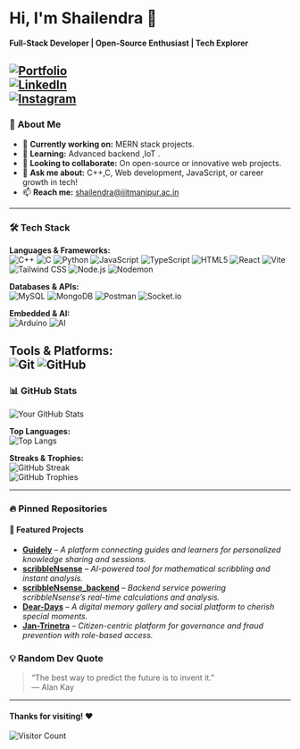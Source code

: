 # Hi, I'm Shailendra 👋  
**Full-Stack Developer | Open-Source Enthusiast | Tech Explorer**  

[![Portfolio](https://img.shields.io/badge/Portfolio-%23000000.svg?style=for-the-badge&logo=vercel&logoColor=white)](https://your-portfolio-link.vercel.app)  
[![LinkedIn](https://img.shields.io/badge/LinkedIn-0077B5?style=for-the-badge&logo=linkedin&logoColor=white)](https://linkedin.com/in/shailendra-shukla)  
[![Instagram](https://img.shields.io/badge/Instagram-E4405F?style=for-the-badge&logo=instagram&logoColor=white)](https://instagram.com/shailendra.shukla.1)  
---

### 🚀 **About Me**  
- 🔭 **Currently working on:** MERN stack projects.  
- 🌱 **Learning:** Advanced backend ,IoT .  
- 👯 **Looking to collaborate:** On open-source or innovative web projects.  
- 💬 **Ask me about:** C++,C, Web development, JavaScript, or career growth in tech!  
- 📫 **Reach me:** shailendra@iiitmanipur.ac.in

---

### 🛠️ **Tech Stack**  

**Languages & Frameworks:**  
![C++](https://img.shields.io/badge/C++-00599C?style=flat&logo=c%2B%2B&logoColor=white)
![C](https://img.shields.io/badge/C-A8B9CC?style=flat&logo=c&logoColor=black) 
![Python](https://img.shields.io/badge/Python-3776AB?style=flat&logo=python&logoColor=white)
![JavaScript](https://img.shields.io/badge/JavaScript-F7DF1E?style=flat&logo=javascript&logoColor=black) 
![TypeScript](https://img.shields.io/badge/TypeScript-3178C6?style=flat&logo=typescript&logoColor=white) 
![HTML5](https://img.shields.io/badge/HTML5-E34F26?style=flat&logo=html5&logoColor=white) 
![React](https://img.shields.io/badge/React-20232A?style=flat&logo=react&logoColor=61DAFB) 
![Vite](https://img.shields.io/badge/Vite-646CFF?style=flat&logo=vite&logoColor=white) 
![Tailwind CSS](https://img.shields.io/badge/Tailwind_CSS-06B6D4?style=flat&logo=tailwind-css&logoColor=white) 
![Node.js](https://img.shields.io/badge/Node.js-339933?style=flat&logo=node.js&logoColor=white) 
![Nodemon](https://img.shields.io/badge/Nodemon-76D04B?style=flat&logo=nodemon&logoColor=white)  

**Databases & APIs:**  
![MySQL](https://img.shields.io/badge/MySQL-4479A1?style=flat&logo=mysql&logoColor=white)
![MongoDB](https://img.shields.io/badge/MongoDB-47A248?style=flat&logo=mongodb&logoColor=white) 
![Postman](https://img.shields.io/badge/Postman-FF6C37?style=flat&logo=postman&logoColor=white)
![Socket.io](https://img.shields.io/badge/Socket.io-010101?style=flat&logo=socket.io&logoColor=white)  

**Embedded & AI:**  
![Arduino](https://img.shields.io/badge/Arduino-00979D?style=flat&logo=arduino&logoColor=white)
![AI](https://img.shields.io/badge/AI-FF9E0F?style=flat&logo=ai&logoColor=black)  

**Tools & Platforms:**  
![Git](https://img.shields.io/badge/Git-F05032?style=flat&logo=git&logoColor=white) 
![GitHub](https://img.shields.io/badge/GitHub-181717?style=flat&logo=github&logoColor=white)  
---

### 📊 **GitHub Stats**  
![Your GitHub Stats](https://github-readme-stats.vercel.app/api?username=shailendra-iiitm&show_icons=true&theme=radical&hide_border=true)  

**Top Languages:**  
![Top Langs](https://github-readme-stats.vercel.app/api/top-langs/?username=shailendra-iiitm&layout=compact&theme=radical)  

**Streaks & Trophies:**  
![GitHub Streak](https://streak-stats.demolab.com/?user=shailendra-iiitm&theme=radical)  
![GitHub Trophies](https://github-profile-trophy.vercel.app/?username=shailendra-iiitm&theme=radical&margin-w=10)  

---
### 🔥 Pinned Repositories  

#### 🌟 Featured Projects  
- [**Guidely**](https://github.com/shailendra-iiitm/Guiedly) – *A platform connecting guides and learners for personalized knowledge sharing and sessions.*  
- [**scribbleNsense**](https://github.com/shailendra-iiitm/scribbleNsense) – *AI-powered tool for mathematical scribbling and instant analysis.*  
- [**scribbleNsense_backend**](https://github.com/shailendra-iiitm/scribbleNsense_backend) – *Backend service powering scribbleNsense’s real-time calculations and analysis.*  
- [**Dear-Days**](https://github.com/shailendra-iiitm/Dear-Days) – *A digital memory gallery and social platform to cherish special moments.*  
- [**Jan-Trinetra**](https://github.com/shailendra-iiitm/Jan-Trinetra) – *Citizen-centric platform for governance and fraud prevention with role-based access.*  


### 💡 **Random Dev Quote**  
> “The best way to predict the future is to invent it.”  
> — Alan Kay  

---

#### Thanks for visiting! ❤️  
![Visitor Count](https://visitor-badge.laobi.icu/badge?page_id=shailendra-iiitm.shailendra-iiitm)  
